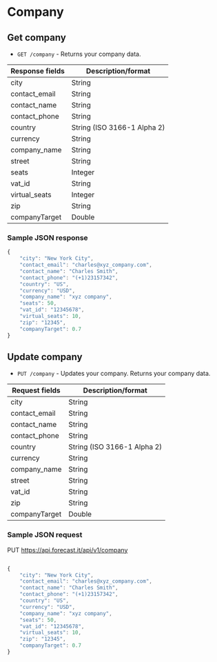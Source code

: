# Company

## Get company

- `GET /company` - Returns your company data.

| Response fields | Description/format          |
| --------------- | --------------------------- |
| city            | String                      |
| contact_email   | String                      |
| contact_name    | String                      |
| contact_phone   | String                      |
| country         | String (ISO 3166-1 Alpha 2) |
| currency        | String                      |
| company_name    | String                      |
| street          | String                      |
| seats           | Integer                     |
| vat_id          | String                      |
| virtual_seats   | Integer                     |
| zip             | String                      |
| companyTarget   | Double                      |

### Sample JSON response

```javascript
{
    "city": "New York City",
    "contact_email": "charles@xyz_company.com",
    "contact_name": "Charles Smith",
    "contact_phone": "(+1)23157342",
    "country": "US",
    "currency": "USD",
    "company_name": "xyz company",
    "seats": 50,
    "vat_id": "12345678",
    "virtual_seats": 10,
    "zip": "12345",
    "companyTarget": 0.7
}
```

## Update company

- `PUT /company` - Updates your company. Returns your company data.

| Request fields | Description/format          |
| -------------- | --------------------------- |
| city           | String                      |
| contact_email  | String                      |
| contact_name   | String                      |
| contact_phone  | String                      |
| country        | String (ISO 3166-1 Alpha 2) |
| currency       | String                      |
| company_name   | String                      |
| street         | String                      |
| vat_id         | String                      |
| zip            | String                      |
| companyTarget  | Double                      |

### Sample JSON request

PUT https://api.forecast.it/api/v1/company

```javascript

{
    "city": "New York City",
    "contact_email": "charles@xyz_company.com",
    "contact_name": "Charles Smith",
    "contact_phone": "(+1)23157342",
    "country": "US",
    "currency": "USD",
    "company_name": "xyz company",
    "seats": 50,
    "vat_id": "12345678",
    "virtual_seats": 10,
    "zip": "12345",
    "companyTarget": 0.7
}
```
